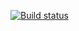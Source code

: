 [![Build status](https://ci.appveyor.com/api/projects/status/y3foeg1hog1hlx6u?svg=true)](https://ci.appveyor.com/project/KlimovaTE/autolesson6task1)
